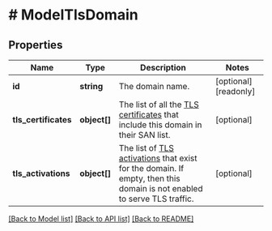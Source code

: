 # # ModelTlsDomain

## Properties

Name | Type | Description | Notes
------------ | ------------- | ------------- | -------------
**id** | **string** | The domain name. | [optional] [readonly]
**tls_certificates** | **object[]** | The list of all the [TLS certificates](#tls_certificates) that include this domain in their SAN list. | [optional]
**tls_activations** | **object[]** | The list of [TLS activations](#tls_activations) that exist for the domain. If empty, then this domain is not enabled to serve TLS traffic. | [optional]

[[Back to Model list]](../../README.md#models) [[Back to API list]](../../README.md#endpoints) [[Back to README]](../../README.md)
